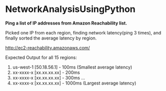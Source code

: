 # NetworkAnalysisUsingPython

<b>Ping a list of IP addresses from Amazon Reachability list.</b>

Picked one IP from each region, finding network latency(ping 3 times), and finally sorted the average latency by region.

http://ec2-reachability.amazonaws.com/


Expected Output for all 15 regions:

1. us-west-1 [50.18.56.1] - 100ms (Smallest average latency)
2. xx-xxxx-x [xx.xx.xx.xx] - 200ms
3. xx-xxxx-x [xx.xx.xx.xx] - 300ms ...
4. xx-xxxx-x [xx.xx.xx.xx] - 1000ms (Largest average latency)
